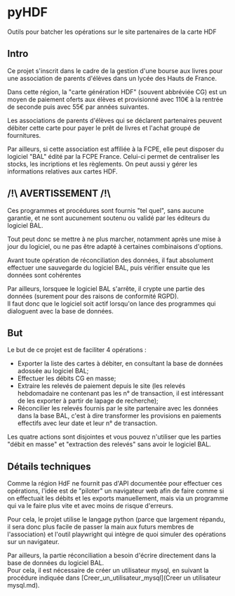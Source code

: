 # pyHDF

Outils pour batcher les opérations sur le site partenaires de la carte HDF

## Intro

Ce projet s'inscrit dans le cadre de la gestion d'une bourse aux livres pour une association de parents d'élèves dans un lycée des Hauts de France.

Dans cette région, la "carte génération HDF" (souvent abbréviée CG) est un moyen de paiement oferts aux élèves et provisionné avec 110€ à la rentrée de seconde puis avec 55€ par années suivantes.

Les associations de parents d'élèves qui se déclarent partenaires peuvent débiter cette carte pour payer le prêt de livres et l'achat groupé de fournitures.

Par ailleurs, si cette association est affiliée à la FCPE, elle peut disposer du logiciel "BAL" édité par la FCPE France. Celui-ci permet de centraliser les stocks, les incriptions et les règlements.
On peut aussi y gérer les informations relatives aux cartes HDF.

## /!\ AVERTISSEMENT /!\

Ces programmes et procédures sont fournis "tel quel", sans aucune garantie, et ne sont aucunement soutenu ou validé par les éditeurs du logiciel BAL.

Tout peut donc se mettre à ne plus marcher, notamment après une mise à jour du logiciel, ou ne pas être adapté à certaines combinaisons d'options.

Avant toute opération de réconciliation des données, il faut absolument effectuer une sauvegarde du logiciel BAL, puis vérifier ensuite que les données sont cohérentes

Par ailleurs, lorsquee le logiciel BAL s'arrête, il crypte une partie des données (surement pour des raisons de conformité RGPD).  
Il faut donc que le logiciel soit actif lorsqu'on lance des programmes qui dialoguent avec la base de données.

## But

Le but de ce projet est de faciliter 4 opérations :
 - Exporter la liste des cartes à débiter, en consultant la base de données adossée au logiciel BAL;
 - Effectuer les débits CG en masse;
 - Extraire les relevés de paiement depuis le site (les relevés hebdomadaire ne contenant pas les n° de transaction, il est intéressant de les exporter à partir de lapage de recherche);
 - Réconcilier les relevés fournis par le site partenaire avec les données dans la base BAL, c'est à dire transformer les provisions en paiements effectifs avec leur date et leur n° de transaction.

Les quatre actions sont disjointes et vous pouvez n'utiliser que les parties "débit en masse" et "extraction des relevés" sans avoir le logiciel BAL.

## Détails techniques

Comme la région HdF ne fournit pas d'API documentée pour effectuer ces opérations, l'idée est de "piloter" un navigateur web afin de faire comme si on effectuait les débits et les exports manuellement, mais via un programme qui va le faire plus vite et avec moins de risque d'erreurs.

Pour cela, le projet utilise le langage python (parce que largement répandu, il sera donc plus facile de passer la main aux futurs membres de l'association) et l'outil playwright qui intègre de quoi simuler des opérations sur un navigateur.

Par ailleurs, la partie réconciliation a besoin d'écrire directement dans la base de données du logiciel BAL.  
Pour cela, il est nécessaire de créer un utilisateur mysql, en suivant la procédure indiquée dans  [Creer_un_utilisateur_mysql](Creer un utilisateur mysql.md).
